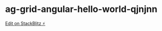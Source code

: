 # ag-grid-angular-hello-world-qjnjnn

[Edit on StackBlitz ⚡️](https://stackblitz.com/edit/ag-grid-angular-hello-world-qjnjnn)